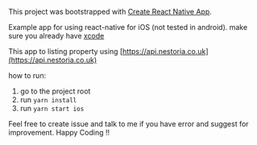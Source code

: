 This project was bootstrapped with [Create React Native App](https://github.com/react-community/create-react-native-app).

Example app for using react-native for iOS (not tested in android). make sure you already have [xcode](https://developer.apple.com/xcode/)

This app to listing property using [https://api.nestoria.co.uk](https://api.nestoria.co.uk)

how to run:
1. go to the project root
2. run `yarn install`
3. run `yarn start ios`

Feel free to create issue and talk to me if you have error and suggest for improvement. Happy Coding !!
